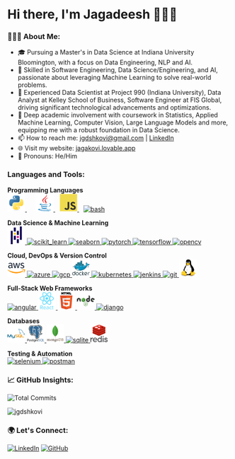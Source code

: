 # Hi there, I'm Jagadeesh 👨🏻‍💻

<!--
**jgdshkovi/jgdshkovi** is a ✨ _special_ ✨ repository because its `README.md` (this file) appears on your GitHub profile.

Here are some ideas to get you started:

- 🔭 I’m currently working on ...
- 🌱 I’m currently learning ...
- 👯 I’m looking to collaborate on ...
- 🤔 I’m looking for help with ...
- 💬 Ask me about ...
- 📫 How to reach me: ...
- 😄 Pronouns: ...
- ⚡ Fun fact: ...
-->

### 👨🏻‍🎓 About Me:

<!-- <img src="https://github.com/akarshijain/akarshijain/blob/main/bitmoji.png" align="right" alt="Bitmoji Image" width="130" height="200" style="border-radius: 10%; box-shadow: 0 4px 8px rgba(0,0,0,0.1);"> -->

- 🎓 Pursuing a Master's in Data Science at Indiana University Bloomington, with a focus on Data Engineering, NLP and AI.
- 🚀 Skilled in Software Engineering, Data Science/Engineering, and AI, passionate about leveraging Machine Learning to solve real-world problems.
- 💼 Experienced Data Scientist at Project 990 (Indiana University), Data Analyst at Kelley School of Business, Software Engineer at FIS Global, driving significant technological advancements and optimizations.
- 🌱 Deep academic involvement with coursework in Statistics, Applied Machine Learning, Computer Vision, Large Language Models and more, equipping me with a robust foundation in Data Science.
- 📫 How to reach me: [jgdshkovi@gmail.com](mailto:jgdshkovi@gmail.com) | [LinkedIn](https://www.linkedin.com/in/jgdshkovi/)
- 🌐 Visit my website: [jagakovi.lovable.app](https://jagakovi.lovable.app/) 
  <!-- - ✍️ Check out my blog: [x_plained on Medium](https://medium.com/@akarshijain) -->
  <!-- - 🎥 All my links: [Linktree](https://linktr.ee/akarshijain) -->
- 🌈 Pronouns: He/Him

<!-- ### Profile Visits 👀
<p align="left"> <img src="https://profile-counter.glitch.me/jagakovi/count.svg" /></p> -->


### Languages and Tools:

<p align="left"><b>Programming Languages</b><br>
  <a href="https://www.python.org" target="_blank" rel="noreferrer" style="margin-right:20px;"> <img src="https://raw.githubusercontent.com/devicons/devicon/master/icons/python/python-original.svg" alt="python" width="40" height="40"/> </a>
  <a href="https://www.java.com" target="_blank" rel="noreferrer" style="margin-right:10px;"> <img src="https://raw.githubusercontent.com/devicons/devicon/master/icons/java/java-original.svg" alt="java" width="40" height="40"/> </a>
  <a href="https://developer.mozilla.org/en-US/docs/Web/JavaScript" target="_blank" rel="noreferrer" style="margin-right:10px;"> <img src="https://raw.githubusercontent.com/devicons/devicon/master/icons/javascript/javascript-original.svg" alt="javascript" width="40" height="40"/> </a>
  <a href="https://www.gnu.org/software/bash/" target="_blank" rel="noreferrer" style="margin-right:10px;"> <img src="https://www.vectorlogo.zone/logos/gnu_bash/gnu_bash-icon.svg" alt="bash" width="40" height="40"/> </a>
</p>

<p align="left"><b>Data Science & Machine Learning</b><br>
  <a href="https://pandas.pydata.org/" target="_blank" rel="noreferrer"> <img src="https://raw.githubusercontent.com/devicons/devicon/2ae2a900d2f041da66e950e4d48052658d850630/icons/pandas/pandas-original.svg" alt="pandas" width="40" height="40"/> </a>
  <a href="https://scikit-learn.org/" target="_blank" rel="noreferrer"> <img src="https://upload.wikimedia.org/wikipedia/commons/0/05/Scikit_learn_logo_small.svg" alt="scikit_learn" width="40" height="40"/> </a>
  <a href="https://seaborn.pydata.org/" target="_blank" rel="noreferrer"> <img src="https://seaborn.pydata.org/_images/logo-mark-lightbg.svg" alt="seaborn" width="40" height="40"/> </a>
  <a href="https://pytorch.org/" target="_blank" rel="noreferrer"> <img src="https://www.vectorlogo.zone/logos/pytorch/pytorch-icon.svg" alt="pytorch" width="40" height="40"/> </a>
  <a href="https://www.tensorflow.org" target="_blank" rel="noreferrer"> <img src="https://www.vectorlogo.zone/logos/tensorflow/tensorflow-icon.svg" alt="tensorflow" width="40" height="40"/> </a>
  <a href="https://opencv.org/" target="_blank" rel="noreferrer"> <img src="https://www.vectorlogo.zone/logos/opencv/opencv-icon.svg" alt="opencv" width="40" height="40"/> </a>
</p>


<p align="left"><b>Cloud, DevOps & Version Control</b><br>
  <a href="https://aws.amazon.com" target="_blank" rel="noreferrer"> <img src="https://raw.githubusercontent.com/devicons/devicon/master/icons/amazonwebservices/amazonwebservices-original-wordmark.svg" alt="aws" width="40" height="40"/> </a>
  <a href="https://azure.microsoft.com/en-in/" target="_blank" rel="noreferrer"> <img src="https://www.vectorlogo.zone/logos/microsoft_azure/microsoft_azure-icon.svg" alt="azure" width="40" height="40"/> </a>
  <a href="https://cloud.google.com" target="_blank" rel="noreferrer"> <img src="https://www.vectorlogo.zone/logos/google_cloud/google_cloud-icon.svg" alt="gcp" width="40" height="40"/> </a>
  <a href="https://www.docker.com/" target="_blank" rel="noreferrer"> <img src="https://raw.githubusercontent.com/devicons/devicon/master/icons/docker/docker-original-wordmark.svg" alt="docker" width="40" height="40"/> </a>
  <a href="https://kubernetes.io" target="_blank" rel="noreferrer"> <img src="https://www.vectorlogo.zone/logos/kubernetes/kubernetes-icon.svg" alt="kubernetes" width="40" height="40"/> </a>
  <a href="https://www.jenkins.io" target="_blank" rel="noreferrer"> <img src="https://www.vectorlogo.zone/logos/jenkins/jenkins-icon.svg" alt="jenkins" width="40" height="40"/> </a>
  <a href="https://git-scm.com/" target="_blank" rel="noreferrer"> <img src="https://www.vectorlogo.zone/logos/git-scm/git-scm-icon.svg" alt="git" width="40" height="40"/> </a>
  <a href="https://www.linux.org/" target="_blank" rel="noreferrer"> <img src="https://raw.githubusercontent.com/devicons/devicon/master/icons/linux/linux-original.svg" alt="linux" width="40" height="40"/> </a>
</p>


<p align="left"><b>Full-Stack Web Frameworks</b><br>
  <a href="https://angular.io" target="_blank" rel="noreferrer"> <img src="https://angular.io/assets/images/logos/angular/angular.svg" alt="angular" width="40" height="40"/> </a>
  <a href="https://reactjs.org/" target="_blank" rel="noreferrer"> <img src="https://raw.githubusercontent.com/devicons/devicon/master/icons/react/react-original-wordmark.svg" alt="react" width="40" height="40"/> </a>
  <a href="https://www.w3.org/html/" target="_blank" rel="noreferrer"> <img src="https://raw.githubusercontent.com/devicons/devicon/master/icons/html5/html5-original-wordmark.svg" alt="html5" width="40" height="40"/> </a>
  <a href="https://nodejs.org" target="_blank" rel="noreferrer"> <img src="https://raw.githubusercontent.com/devicons/devicon/master/icons/nodejs/nodejs-original-wordmark.svg" alt="nodejs" width="40" height="40"/> </a>
  <!-- <a href="https://flask.palletsprojects.com/" target="_blank" rel="noreferrer"> <img src="https://www.vectorlogo.zone/logos/pocoo_flask/pocoo_flask-icon.svg" alt="flask" width="40" height="40"/> </a> -->
  <a href="https://www.djangoproject.com/" target="_blank" rel="noreferrer"> <img src="https://cdn.worldvectorlogo.com/logos/django.svg" alt="django" width="40" height="40"/> </a>
</p>

<p align="left"><b>Databases</b><br>
  <a href="https://www.mysql.com/" target="_blank" rel="noreferrer"> <img src="https://raw.githubusercontent.com/devicons/devicon/master/icons/mysql/mysql-original-wordmark.svg" alt="mysql" width="40" height="40"/> </a>
  <a href="https://www.postgresql.org" target="_blank" rel="noreferrer"> <img src="https://raw.githubusercontent.com/devicons/devicon/master/icons/postgresql/postgresql-original-wordmark.svg" alt="postgresql" width="40" height="40"/> </a>
  <a href="https://www.mongodb.com/" target="_blank" rel="noreferrer"> <img src="https://raw.githubusercontent.com/devicons/devicon/master/icons/mongodb/mongodb-original-wordmark.svg" alt="mongodb" width="40" height="40"/> </a>
  <a href="https://www.sqlite.org/" target="_blank" rel="noreferrer"> <img src="https://www.vectorlogo.zone/logos/sqlite/sqlite-icon.svg" alt="sqlite" width="40" height="40"/> </a>
  <a href="https://redis.io" target="_blank" rel="noreferrer"> <img src="https://raw.githubusercontent.com/devicons/devicon/master/icons/redis/redis-original-wordmark.svg" alt="redis" width="40" height="40"/> </a>
</p>

<p align="left"><b>Testing & Automation</b><br>
  <a href="https://www.selenium.dev" target="_blank" rel="noreferrer"> <img src="https://raw.githubusercontent.com/detain/svg-logos/780f25886640cef088af994181646db2f6b1a3f8/svg/selenium-logo.svg" alt="selenium" width="40" height="40"/> </a>
  <a href="https://postman.com" target="_blank" rel="noreferrer"> <img src="https://www.vectorlogo.zone/logos/getpostman/getpostman-icon.svg" alt="postman" width="40" height="40"/> </a>
</p>


### 📈 GitHub Insights:


![Total Commits](https://img.shields.io/badge/Total_Commits-211-brightgreen)
<p align="left"> <img src="https://komarev.com/ghpvc/?username=jgdshkovi&label=Profile%20views&color=0e75b6&style=flat" alt="jgdshkovi" /> </p>


<!--
<picture>
  <source
    media="(prefers-color-scheme: dark)"
    srcset="https://raw.githubusercontent.com/jgdshkovi/jgdshkovi/output/github-contribution-grid-snake-dark.svg"
  />
  <source
    media="(prefers-color-scheme: light)"
    srcset="https://raw.githubusercontent.com/jgdshkovi/jgdshkovi/output/github-contribution-grid-snake.svg"
  />
  <img
    alt="github contribution grid snake animation"
    src="https://raw.githubusercontent.com/jgdshkovi/jgdshkovi/output/github-contribution-grid-snake.svg"
  />
</picture>
-->

<!--
  <p><img align="left" src="https://github-readme-stats.vercel.app/api/top-langs?username=jgdshkovi&show_icons=true&locale=en&layout=compact" alt="jgdshkovi" /></p>

  <p>&nbsp;<img align="center" src="https://github-readme-stats.vercel.app/api?username=jgdshkovi&show_icons=true&locale=en" alt="jgdshkovi" /></p>
-->


<!-- <picture>
  <img align="left" src="https://github-readme-stats.vercel.app/api/top-langs?username=saisathwikreddy&show_icons=true&locale=en&layout=compact" alt="saisathwikreddy" />
</picture> -->

<!-- <p>&nbsp;<img align="center" src="https://github-readme-stats.vercel.app/api?username=saisathwikreddy&show_icons=true&locale=en" alt="saisathwikreddy" /></p> -->

### 🌍 Let's Connect:

[![LinkedIn](https://img.shields.io/badge/Jagadeesh%20Kovi-0077B5?style=for-the-badge&logo=linkedin&logoColor=white)](https://www.linkedin.com/in/jgdshkovi/)
[![GitHub](https://img.shields.io/badge/Jagadeesh%20Kovi-100000?style=for-the-badge&logo=github&logoColor=white)](https://github.com/jgdshkovi)
